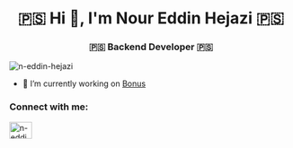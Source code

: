 <h1 align="center">🇵🇸 Hi 👋, I'm Nour Eddin Hejazi 🇵🇸</h1>
<h3 align="center">🇵🇸 Backend Developer 🇵🇸</h3>

<p align="left"> <img src="https://komarev.com/ghpvc/?username=n-eddin-hejazi&label=Profile%20views&color=0e75b6&style=flat" alt="n-eddin-hejazi" /> </p>

- 🔭 I’m currently working on [Bonus](https://bonus.sa)

<h3 align="left">Connect with me:</h3>
<p align="left">
<a href="https://linkedin.com/in/n-eddin-hejazi" target="blank"><img align="center" src="https://raw.githubusercontent.com/rahuldkjain/github-profile-readme-generator/master/src/images/icons/Social/linked-in-alt.svg" alt="n-eddin-hejazi" height="30" width="40" /></a>
</p>
